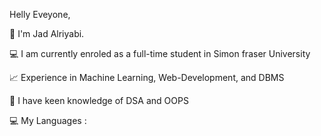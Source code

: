 Helly Eveyone,

📍 I'm Jad Alriyabi.

💻 I am currently enroled as a full-time student in Simon fraser University

📈 Experience in Machine Learning, Web-Development, and DBMS

🧠 I have keen knowledge of DSA and OOPS

💻 My Languages :

